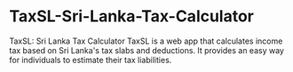 # TaxSL-Sri-Lanka-Tax-Calculator
TaxSL: Sri Lanka Tax Calculator  TaxSL is a web app that calculates income tax based on Sri Lanka's tax slabs and deductions. It provides an easy way for individuals to estimate their tax liabilities.
